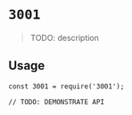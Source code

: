 # `3001`

> TODO: description

## Usage

```
const 3001 = require('3001');

// TODO: DEMONSTRATE API
```
